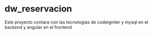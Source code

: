 # dw_reservacion
Este proyecto contara con las tecnologías de codeigniter y mysql en el backend y angular en el frontend
